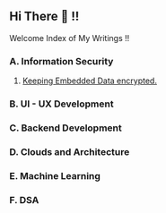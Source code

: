 ## Hi There 👋 !!

<p align="centre"> Welcome Index of My Writings !!</p>

### A. Information Security
1. <a href="https://dev.to/dev1721/do-you-wanna-keep-your-embedded-database-encrypted-5egk" rel="some text">Keeping Embedded Data encrypted.</a>

### B. UI - UX Development

### C. Backend Development

### D. Clouds and Architecture

### E. Machine Learning

### F. DSA
